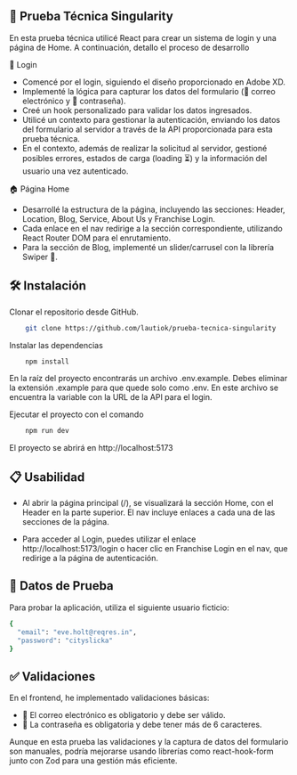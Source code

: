 ## 📝 Prueba Técnica Singularity

En esta prueba técnica utilicé React para crear un sistema de login y una página de Home. A continuación, detallo el proceso de desarrollo

🔐 Login

- Comencé por el login, siguiendo el diseño proporcionado en Adobe XD.
- Implementé la lógica para capturar los datos del formulario (📧 correo electrónico y 🔑 contraseña).
- Creé un hook personalizado para validar los datos ingresados.
- Utilicé un contexto para gestionar la autenticación, enviando los datos del formulario al servidor a través de la API proporcionada para esta prueba técnica.
- En el contexto, además de realizar la solicitud al servidor, gestioné posibles errores, estados de carga (loading ⏳) y la información del usuario una vez autenticado.

🏠 Página Home

- Desarrollé la estructura de la página, incluyendo las secciones: Header, Location, Blog, Service, About Us y Franchise Login.
- Cada enlace en el nav redirige a la sección correspondiente, utilizando React Router DOM para el enrutamiento.
- Para la sección de Blog, implementé un slider/carrusel con la librería Swiper 📜.

## 🛠️ Instalación

Clonar el repositorio desde GitHub.

```bash
    git clone https://github.com/lautiok/prueba-tecnica-singularity
```

Instalar las dependencias

```bash
    npm install
```

En la raíz del proyecto encontrarás un archivo .env.example. Debes eliminar la extensión .example para que quede solo como .env. En este archivo se encuentra la variable con la URL de la API para el login.

Ejecutar el proyecto con el comando

```bash
    npm run dev
```

El proyecto se abrirá en http://localhost:5173

## 📋 Usabilidad

- Al abrir la página principal (/), se visualizará la sección Home, con el Header en la parte superior. El nav incluye enlaces a cada una de las secciones de la página.

- Para acceder al Login, puedes utilizar el enlace http://localhost:5173/login o hacer clic en Franchise Login en el nav, que redirige a la página de autenticación.

## 🧪 Datos de Prueba

Para probar la aplicación, utiliza el siguiente usuario ficticio:

```bash
{
  "email": "eve.holt@reqres.in",
  "password": "cityslicka"
}
```

## ✅ Validaciones

En el frontend, he implementado validaciones básicas:

- 📧 El correo electrónico es obligatorio y debe ser válido.
- 🔑 La contraseña es obligatoria y debe tener más de 6 caracteres.

Aunque en esta prueba las validaciones y la captura de datos del formulario son manuales, podría mejorarse usando librerías como react-hook-form junto con Zod para una gestión más eficiente.
